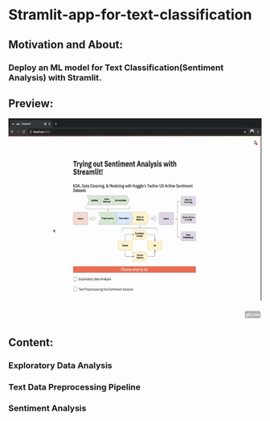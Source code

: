 # Stramlit-app-for-text-classification

## Motivation and About:
### Deploy an ML model for Text Classification(Sentiment Analysis) with Stramlit.

## Preview:
<img src="https://github.com/Jiaweihu08/Stramlit-app-for-text-classification/blob/master/demo.gif" width=600 height=400 />

## Content:
### Exploratory Data Analysis
### Text Data Preprocessing Pipeline
### Sentiment Analysis
